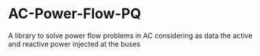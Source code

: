 # AC-Power-Flow-PQ
A library to solve power flow problems in AC considering as data the active and reactive power injected at the buses
